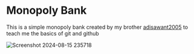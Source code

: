 # Monopoly Bank
This is a simple monopoly bank created by my brother [adisawant2005](https://github.com/adisawant2005) to teach me the basics of git and github

![Screenshot 2024-08-15 235718](https://github.com/user-attachments/assets/a7725681-a550-4f36-afb6-11cd8d0cd57a)
